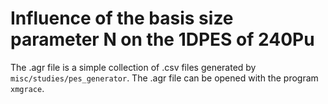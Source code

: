 # Influence of the basis size parameter N on the 1DPES of 240Pu

The .agr file is a simple collection of .csv files generated by `misc/studies/pes_generator`.
The .agr file can be opened with the program `xmgrace`.
